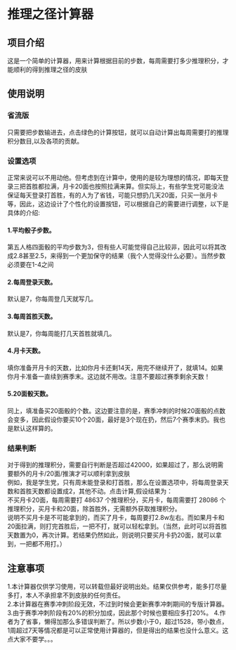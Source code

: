 # 推理之径计算器
## 项目介绍
 这是一个简单的计算器，用来计算根据目前的步数，每周需要打多少推理积分，才能顺利的得到推理之径的皮肤
## 使用说明
### 省流版
 只需要把步数输进去，点击绿色的计算按钮，就可以自动计算出每周需要打的推理积分数目,以及各项的贡献。
### 设置选项
 正常来说可以不用动他。但考虑到在计算中，使用的是较为理想的情况，即每天登录三把首胜都拉满，月卡20面也按照拉满来算。但实际上，有些学生党可能没法保证每天登录打首胜，有的人为了省钱，可能只想扔几天20面，只买一张月卡等，因此，这边设计了个性化的设置按钮，可以根据自己的需要进行调整，以下是具体的介绍:<br>
#### 1.平均骰子步数。
 第五人格四面骰的平均步数为3，但有些人可能觉得自己比较非，因此可以将其改成2.8甚至2.5，来得到一个更加保守的结果（我个人觉得没什么必要）。当然步数必须要在1-4之间
 #### 2.每周登录天数。
 默认是7，你每周登几天就写几。
 #### 3.每周首胜天数。
 默认是7，你每周能打几天首胜就填几。
 #### 4.月卡天数。 
 填你准备开月卡的天数，比如你月卡还剩14天，用完不继续开了，就填14。如果你月卡准备一直续到赛季末。这边就不用改。注意不要超过赛季剩余天数！
 #### 5.20面骰天数。
 同上，填准备买20面骰的个数。这边要注意的是，赛季冲刺的时候20面骰的点数会变多，因此假设你要买10个20面，最好是3个现在扔，然后7个赛季末扔。我也是默认这样算的。
### 结果判断
 对于得到的推理积分，需要自行判断是否超过42000，如果超过了，那么说明需要额外的月卡/20面/推演才可以顺利拿到皮肤<br>
 例如，我是学生党，只有周末能登录和打首胜，那么在设置选项中，将每周登录天数和首胜天数都设置成2，其他不动。点击计算,假设结果为：<br>
 不买月卡20面，每周需要打 48637 个推理积分，买月卡，每周需要打 28086 个推理积分，买月卡和20面，除首胜外，无需额外获取推理积分。<br>
 说明不买月卡是不可能拿到的，而买了月卡，每周要打2.8w左右。而如果月卡和20面拉满，则打完首胜后，一把不打，就可以轻松拿到。（当然，此时可以将首胜天数置为0，再次计算。若结果仍然如此，则说明只要买月卡扔20面，就可以拿到，一把都不用打。）
 ## 注意事项
 1.本计算器仅供学习使用，可以转载但最好说明出处。结果仅供参考，能多打尽量多打，本人不承担拿不到皮肤的任何责任。<br>
 2.本计算器在赛季冲刺阶段无效，不过到时候会更新赛季冲刺期间的专版计算器。<br>
 3.由于赛季冲刺阶段有20%的积分加成，因此那个时候也要相应多打20%。
 4.作者为了省事，懒得加那么多错误判断了。所以步数小于0，超过1528，带小数点，1周超过7天等情况都是可以正常使用计算器的，但是得出的结果也没什么意义。这点大家不要学。。。
